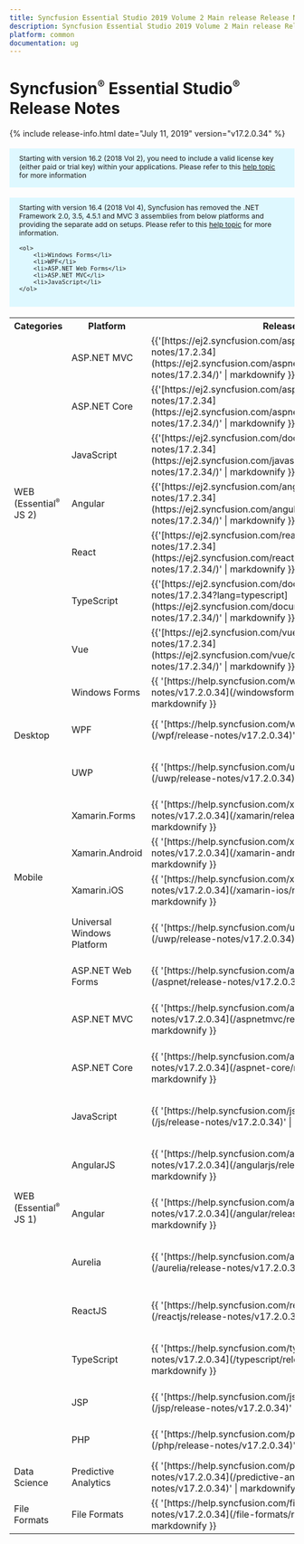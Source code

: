 ```yaml
---
title: Syncfusion Essential Studio 2019 Volume 2 Main release Release Notes  
description: Syncfusion Essential Studio 2019 Volume 2 Main release Release Notes  
platform: common
documentation: ug
---
```


# Syncfusion<sup style="font-size:70%">&reg;</sup> Essential Studio<sup style="font-size:70%">&reg;</sup>  Release Notes  

{% include release-info.html date="July 11, 2019"   version="v17.2.0.34" %} 

<style>
#license {
    font-size: .88em!important;
margin-top: 1.5em;     margin-bottom: 1.5em;
    background-color: #def8ff;
    padding: 10px 17px 14px;
}
</style>

<div id="license">
Starting with version 16.2 (2018 Vol 2), you need to include a valid license key (either paid or trial key) within your applications. 
Please refer to this <a href="/common/essential-studio/licensing/license-key">help topic</a> for more information 
</div>


<div id="license">
    Starting with version 16.4 (2018 Vol 4), Syncfusion has removed the .NET Framework 2.0, 3.5, 4.5.1 and MVC 3 assemblies from below platforms and providing the separate add on setups.
    Please refer to this <a href="/common/essential-studio/installation/essential-studio-platform-framework-add-ons">help topic</a> for more information.

    <ol>
        <li>Windows Forms</li>
        <li>WPF</li>
        <li>ASP.NET Web Forms</li>
        <li>ASP.NET MVC</li>
        <li>JavaScript</li>
    </ol>

</div>


<table>
<tr>
<th>
Categories</th><th>
Platform</th><th>
Release Notes</th><th>
Read Me</th></tr>
<tr>
<td rowspan="7">
WEB (Essential<sup style="font-size:70%">&reg;</sup> JS 2)
</td>
<td>
ASP.NET MVC
</td>
<td>{{'[https://ej2.syncfusion.com/aspnetmvc/documentation/release-notes/17.2.34](https://ej2.syncfusion.com/aspnetmvc/documentation/release-notes/17.2.34/)' | markdownify }}
</td>
<td>{{'[http://files2.syncfusion.com/Installs/v17.2.0.34/ReadMe/essential-js2/TypeScript.html](http://files2.syncfusion.com/Installs/v17.2.0.34/ReadMe/essential-js2/ASPMVC.html)' | markdownify }}
</td>
</tr>
<tr>
<td>
ASP.NET Core	
</td>
<td>{{'[https://ej2.syncfusion.com/aspnetcore/documentation/release-notes/17.2.34](https://ej2.syncfusion.com/aspnetcore/documentation/release-notes/17.2.34/)' | markdownify }}
</td>
<td>{{'[http://files2.syncfusion.com/Installs/v17.2.0.34/ReadMe/essential-js2/TypeScript.html](http://files2.syncfusion.com/Installs/v17.2.0.34/ReadMe/essential-js2/ASPNETCORE.html)' | markdownify }}
</td>
</tr>
<tr>
<td>
JavaScript
</td>
<td>{{'[https://ej2.syncfusion.com/documentation/release-notes/17.2.34](https://ej2.syncfusion.com/javascript/documentation/release-notes/17.2.34/)' | markdownify }}
</td>
<td>{{'[http://files2.syncfusion.com/Installs/v17.2.0.34/ReadMe/essential-js2/JavaScript.html](http://files2.syncfusion.com/Installs/v17.2.0.34/ReadMe/essential-js2/JavaScript.html)' | markdownify }}
</td>
</tr>
<tr>
<td>
Angular
</td>
<td>{{'[https://ej2.syncfusion.com/angular/documentation/release-notes/17.2.34](https://ej2.syncfusion.com/angular/documentation/release-notes/17.2.34/)' | markdownify }}
</td>
<td>{{'[http://files2.syncfusion.com/Installs/v17.2.0.34/ReadMe/essential-js2/Angular.html](http://files2.syncfusion.com/Installs/v17.2.0.34/ReadMe/essential-js2/Angular.html)' | markdownify }}
</td>
</tr>
<tr>
<td>
React
</td>
<td>{{'[https://ej2.syncfusion.com/react/documentation/release-notes/17.2.34](https://ej2.syncfusion.com/react/documentation/release-notes/17.2.34/)' | markdownify }}
</td>
<td>{{'[http://files2.syncfusion.com/Installs/v17.2.0.34/ReadMe/essential-js2/React.html](http://files2.syncfusion.com/Installs/v17.2.0.34/ReadMe/essential-js2/React.html)' | markdownify }}
</td>
</tr>
<tr>
<td>
TypeScript
</td>
<td>{{'[https://ej2.syncfusion.com/documentation/release-notes/17.2.34?lang=typescript](https://ej2.syncfusion.com/documentation/release-notes/17.2.34/)' | markdownify }}
</td>
<td>{{'[http://files2.syncfusion.com/Installs/v17.2.0.34/ReadMe/essential-js2/TypeScript.html](http://files2.syncfusion.com/Installs/v17.2.0.34/ReadMe/essential-js2/TypeScript.html)' | markdownify }}
</td>
</tr>
<tr>
<td>
Vue
</td>
<td>{{'[https://ej2.syncfusion.com/vue/documentation/release-notes/17.2.34](https://ej2.syncfusion.com/vue/documentation/release-notes/17.2.34/)' | markdownify }}
</td>
<td>{{'[http://files2.syncfusion.com/Installs/v17.2.0.34/ReadMe/essential-js2/Vue.html](http://files2.syncfusion.com/Installs/v17.2.0.34/ReadMe/essential-js2/Vue.html)' | markdownify }}
</td>
</tr>
<tr>
<td rowspan="3">
Desktop
</td>
<td>
Windows Forms
</td>
<td>{{ '[https://help.syncfusion.com/windowsforms/release-notes/v17.2.0.34](/windowsforms/release-notes/v17.2.0.34)' | markdownify }}
</td>
<td>{{ '[http://files2.syncfusion.com/Installs/v17.2.0.34/ReadMe/WindowsForms.html](http://files2.syncfusion.com/Installs/v17.2.0.34/ReadMe/WindowsForms.html)' | markdownify }}
</td>
</tr>
<tr>
<td>
WPF
</td>
<td>{{ '[https://help.syncfusion.com/wpf/release-notes/v17.2.0.34](/wpf/release-notes/v17.2.0.34)' | markdownify }}
</td>
<td>{{ '[http://files2.syncfusion.com/Installs/v17.2.0.34/ReadMe/WPF.html](http://files2.syncfusion.com/Installs/v17.2.0.34/ReadMe/WPF.html)' | markdownify }}
</td>
</tr>
<tr>
<td>
UWP
</td>
<td>{{ '[https://help.syncfusion.com/uwp/release-notes/v17.2.0.34](/uwp/release-notes/v17.2.0.34)' | markdownify }}
</td>
<td>{{ '[http://files2.syncfusion.com/Installs/v17.2.0.34/ReadMe/UniversalWindows.html](http://files2.syncfusion.com/Installs/v17.2.0.34/ReadMe/UniversalWindows.html)' | markdownify }}
</td>
</tr>
<tr>
<td rowspan="4">
Mobile
</td>
<td>
Xamarin.Forms
</td>
<td>{{ '[https://help.syncfusion.com/xamarin/release-notes/v17.2.0.34](/xamarin/release-notes/v17.2.0.34)' | markdownify }}
</td>
<td>{{ '[http://files2.syncfusion.com/Installs/v17.2.0.34/ReadMe/Xamarin_Forms.html](http://files2.syncfusion.com/Installs/v17.2.0.34/ReadMe/Xamarin_Forms.html)' | markdownify }}
</td>
</tr>
<tr>
<td>
Xamarin.Android
</td>
<td>{{ '[https://help.syncfusion.com/xamarin-android/release-notes/v17.2.0.34](/xamarin-android/release-notes/v17.2.0.34)' | markdownify }}
</td>
<td>{{ '[http://files2.syncfusion.com/Installs/v17.2.0.34/ReadMe/Xamarin_Forms.html](http://files2.syncfusion.com/Installs/v17.2.0.34/ReadMe/Xamarin_Forms.html)' | markdownify }}
</td>
</tr>
<tr>
<td>
Xamarin.iOS
</td>
<td>{{ '[https://help.syncfusion.com/xamarin-ios/release-notes/v17.2.0.34](/xamarin-ios/release-notes/v17.2.0.34)' | markdownify }}
</td>
<td>{{ '[http://files2.syncfusion.com/Installs/v17.2.0.34/ReadMe/Xamarin_Forms.html](http://files2.syncfusion.com/Installs/v17.2.0.34/ReadMe/Xamarin_Forms.html)' | markdownify }}
</td>
</tr>
<tr>
<td>
Universal Windows Platform
</td>
<td>{{ '[https://help.syncfusion.com/uwp/release-notes/v17.2.0.34](/uwp/release-notes/v17.2.0.34)' | markdownify }}
</td>
<td>{{ '[http://files2.syncfusion.com/Installs/v17.2.0.34/ReadMe/UniversalWindows.html](http://files2.syncfusion.com/Installs/v17.2.0.34/ReadMe/UniversalWindows.html)' | markdownify }}
</td>
</tr>
<tr>
<td rowspan="11">
WEB (Essential<sup style="font-size:70%">&reg;</sup> JS 1)
</td>
<td>
ASP.NET Web Forms
</td>
<td>{{ '[https://help.syncfusion.com/aspnet/release-notes/v17.2.0.34](/aspnet/release-notes/v17.2.0.34)' | markdownify }}
</td>
<td>{{ '[http://files2.syncfusion.com/Installs/v17.2.0.34/ReadMe/essential-js1/ASP.html](http://files2.syncfusion.com/Installs/v17.2.0.34/ReadMe/essential-js1/ASP.html)' | markdownify }}
</td>
</tr>
<tr>
<td>
ASP.NET MVC
</td>
<td>{{ '[https://help.syncfusion.com/aspnetmvc/release-notes/v17.2.0.34](/aspnetmvc/release-notes/v17.2.0.34)' | markdownify }}
</td>
<td>{{ '[http://files2.syncfusion.com/Installs/v17.2.0.34/ReadMe/essential-js1/ASPMVC.html](http://files2.syncfusion.com/Installs/v17.2.0.34/ReadMe/essential-js1/ASPMVC.html)' | markdownify }}
</td>
</tr>
<tr>
<td>
ASP.NET Core
</td>
<td>{{ '[https://help.syncfusion.com/aspnet-core/release-notes/v17.2.0.34](/aspnet-core/release-notes/v17.2.0.34)' | markdownify }}
</td>
<td>
{{ '[http://files2.syncfusion.com/Installs/v17.2.0.34/ReadMe/essential-js1/ASPNETCORE.html](http://files2.syncfusion.com/Installs/v17.2.0.34/ReadMe/essential-js1/ASPNETCORE.html)' | markdownify }}
</td>
</tr>
<tr>
<td>
JavaScript
</td>
<td>{{ '[https://help.syncfusion.com/js/release-notes/v17.2.0.34](/js/release-notes/v17.2.0.34)' | markdownify }}
</td>
<td>{{ '[http://files2.syncfusion.com/Installs/v17.2.0.34/ReadMe/essential-js1/JavaScript.html](http://files2.syncfusion.com/Installs/v17.2.0.34/ReadMe/essential-js1/JavaScript.html)' | markdownify }}
</td>
</tr>
<tr>
<td>
AngularJS
</td>
<td>{{ '[https://help.syncfusion.com/angularjs/release-notes/v17.2.0.34](/angularjs/release-notes/v17.2.0.34)' | markdownify }}
</td>
<td>{{ '[http://files2.syncfusion.com/Installs/v17.2.0.34/ReadMe/essential-js1/AngularJS.html](http://files2.syncfusion.com/Installs/v17.2.0.34/ReadMe/essential-js1/AngularJS.html)' | markdownify }}
</td>
</tr>
<tr>
<td>
Angular
</td>
<td>{{ '[https://help.syncfusion.com/angular/release-notes/v17.2.0.34](/angular/release-notes/v17.2.0.34)' | markdownify }}
</td>
<td>{{ '[http://files2.syncfusion.com/Installs/v17.2.0.34/ReadMe/essential-js1/Angular.html](http://files2.syncfusion.com/Installs/v17.2.0.34/ReadMe/essential-js1/Angular.html)' | markdownify }}
</td>
</tr>
<tr>
<td>
Aurelia
</td>
<td>{{ '[https://help.syncfusion.com/aurelia/release-notes/v17.2.0.34](/aurelia/release-notes/v17.2.0.34)' | markdownify }}
</td>
<td>{{ '[http://files2.syncfusion.com/Installs/v17.2.0.34/ReadMe/essential-js1/Aurelia.html](http://files2.syncfusion.com/Installs/v17.2.0.34/ReadMe/essential-js1/Aurelia.html)' | markdownify }}
</td>
</tr>
<tr>
<td>
ReactJS
</td>
<td>{{ '[https://help.syncfusion.com/reactjs/release-notes/v17.2.0.34](/reactjs/release-notes/v17.2.0.34)' | markdownify }}
</td>
<td>{{ '[http://files2.syncfusion.com/Installs/v17.2.0.34/ReadMe/essential-js1/ReactJS.html](http://files2.syncfusion.com/Installs/v17.2.0.34/ReadMe/essential-js1/ReactJS.html)' | markdownify }}
</td>
</tr>
<tr>
<td>
TypeScript
</td>
<td>{{ '[https://help.syncfusion.com/typescript/release-notes/v17.2.0.34](/typescript/release-notes/v17.2.0.34)' | markdownify }}
</td>
<td>{{ '[http://files2.syncfusion.com/Installs/v17.2.0.34/ReadMe/essential-js1/TypeScript.html](http://files2.syncfusion.com/Installs/v17.2.0.34/ReadMe/essential-js1/TypeScript.html)' | markdownify }}
</td>
</tr>
<tr>
<td>
JSP
</td>
<td>{{ '[https://help.syncfusion.com/jsp/release-notes/v17.2.0.34](/jsp/release-notes/v17.2.0.34)' | markdownify }}
</td>
<td>{{ '[http://files2.syncfusion.com/Installs/v17.2.0.34/ReadMe/essential-js1/JSP.html](http://files2.syncfusion.com/Installs/v17.2.0.34/ReadMe/essential-js1/JSP.html)' | markdownify }}
</td>
</tr>
<tr>
<td>
PHP
</td>
<td>{{ '[https://help.syncfusion.com/php/release-notes/v17.2.0.34](/php/release-notes/v17.2.0.34)' | markdownify }}
</td>
<td>{{ '[http://files2.syncfusion.com/Installs/v17.2.0.34/ReadMe/essential-js1/PHP.html](http://files2.syncfusion.com/Installs/v17.2.0.34/ReadMe/essential-js1/PHP.html)' | markdownify }}
</td>
</tr>
<tr>
<td>
Data Science
</td>
<td>
Predictive Analytics
</td>
<td>{{ '[https://help.syncfusion.com/predictive-analytics/release-notes/v17.2.0.34](/predictive-analytics/release-notes/v17.2.0.34)' | markdownify }}
</td>
<td>
</td>
</tr>
<tr>
<td>
File Formats
</td>
<td>
File Formats
</td>
<td>{{ '[https://help.syncfusion.com/file-formats/release-notes/v17.2.0.34](/file-formats/release-notes/v17.2.0.34)' | markdownify }}
</td>
<td>
</td>
</tr>
</table>
